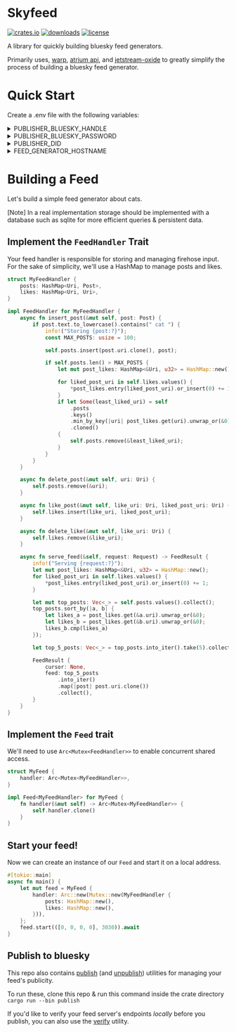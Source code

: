 # Skyfeed

[![crates.io](https://img.shields.io/crates/v/skyfeed.svg)](https://crates.io/crates/skyfeed)
[![downloads](https://img.shields.io/crates/d/skyfeed.svg)](https://crates.io/crates/skyfeed)
[![license](https://img.shields.io/crates/l/skyfeed.svg)](https://github.com/ejjonny/skyfeed/blob/main/LICENSE)

A library for quickly building bluesky feed generators.

Primarily uses, [warp](https://github.com/seanmonstar/warp), [atrium api](https://github.com/sugyan/atrium), and [jetstream-oxide](https://github.com/videah/jetstream-oxide) to greatly simplify the process of building a bluesky feed generator.

# Quick Start

Create a .env file with the following variables:

<details>
    <summary>PUBLISHER_BLUESKY_HANDLE</summary>

Your handle - something like "someguy.bsky.social"

```
PUBLISHER_BLUESKY_HANDLE="someguy.bsky.social"
```

</details>

<details>
    <summary>PUBLISHER_BLUESKY_PASSWORD</summary>

An app password. You can create app passwords [here](https://bsky.app/settings/app-passwords)

```
PUBLISHER_BLUESKY_PASSWORD="..."
```

</details>

<details>
    <summary>PUBLISHER_DID</summary>

Your DID.

This can be a little hard to track down - you can use [this utility](./src/bin/my_did.rs) to check your DID once you've added `PUBLISHER_BLUESKY_HANDLE` & `PUBLISHER_BLUESKY_PASSWORD` to your .env file.

To run the my_did utility - clone this repo & run this command inside the crate directory
`cargo run --bin my_did`

```
PUBLISHER_DID="..."
```

</details>

<details>
    <summary>FEED_GENERATOR_HOSTNAME</summary>

The host name for your feed generator.
(In the URL `https://github.com/cyypherus/skyfeed` the host name is `github.com`)

You can develop your feed locally without setting this to a real value. However, when publishing, this value must be a domain that:

- Points to your service.
- Is secured with SSL (HTTPS).
- Is accessible on the public internet.

```
FEED_GENERATOR_HOSTNAME="..."

```

</details>

# Building a Feed

Let's build a simple feed generator about cats.

[Note]
In a real implementation storage should be implemented with a database such as sqlite for more efficient queries & persistent data.

## Implement the `FeedHandler` Trait

Your feed handler is responsible for storing and managing firehose input. For the sake of simplicity, we'll use a HashMap to manage posts and likes.

```rust
struct MyFeedHandler {
    posts: HashMap<Uri, Post>,
    likes: HashMap<Uri, Uri>,
}

impl FeedHandler for MyFeedHandler {
    async fn insert_post(&mut self, post: Post) {
        if post.text.to_lowercase().contains(" cat ") {
            info!("Storing {post:?}");
            const MAX_POSTS: usize = 100;

            self.posts.insert(post.uri.clone(), post);

            if self.posts.len() > MAX_POSTS {
                let mut post_likes: HashMap<&Uri, u32> = HashMap::new();

                for liked_post_uri in self.likes.values() {
                    *post_likes.entry(liked_post_uri).or_insert(0) += 1;
                }
                if let Some(least_liked_uri) = self
                    .posts
                    .keys()
                    .min_by_key(|uri| post_likes.get(uri).unwrap_or(&0))
                    .cloned()
                {
                    self.posts.remove(&least_liked_uri);
                }
            }
        }
    }

    async fn delete_post(&mut self, uri: Uri) {
        self.posts.remove(&uri);
    }

    async fn like_post(&mut self, like_uri: Uri, liked_post_uri: Uri) {
        self.likes.insert(like_uri, liked_post_uri);
    }

    async fn delete_like(&mut self, like_uri: Uri) {
        self.likes.remove(&like_uri);
    }

    async fn serve_feed(&self, request: Request) -> FeedResult {
        info!("Serving {request:?}");
        let mut post_likes: HashMap<&Uri, u32> = HashMap::new();
        for liked_post_uri in self.likes.values() {
            *post_likes.entry(liked_post_uri).or_insert(0) += 1;
        }

        let mut top_posts: Vec<_> = self.posts.values().collect();
        top_posts.sort_by(|a, b| {
            let likes_a = post_likes.get(&a.uri).unwrap_or(&0);
            let likes_b = post_likes.get(&b.uri).unwrap_or(&0);
            likes_b.cmp(likes_a)
        });

        let top_5_posts: Vec<_> = top_posts.into_iter().take(5).collect();

        FeedResult {
            cursor: None,
            feed: top_5_posts
                .into_iter()
                .map(|post| post.uri.clone())
                .collect(),
        }
    }
}
```

## Implement the `Feed` trait

We'll need to use `Arc<Mutex<FeedHandler>>` to enable concurrent shared access.

```rust
struct MyFeed {
    handler: Arc<Mutex<MyFeedHandler>>,
}

impl Feed<MyFeedHandler> for MyFeed {
    fn handler(&mut self) -> Arc<Mutex<MyFeedHandler>> {
        self.handler.clone()
    }
}
```

## Start your feed!

Now we can create an instance of our `Feed` and start it on a local address.

```rust
#[tokio::main]
async fn main() {
    let mut feed = MyFeed {
        handler: Arc::new(Mutex::new(MyFeedHandler {
            posts: HashMap::new(),
            likes: HashMap::new(),
        })),
    };
    feed.start(([0, 0, 0, 0], 3030)).await
}
```

## Publish to bluesky

This repo also contains [publish](./src/bin/publish.rs) (and [unpublish](./src/bin/unpublish.rs)) utilities for managing your feed's publicity.

To run these, clone this repo & run this command inside the crate directory
`cargo run --bin publish`

If you'd like to verify your feed server's endpoints _locally_ before you publish, you can also use the [verify](./src/bin/verify.rs) utility.
